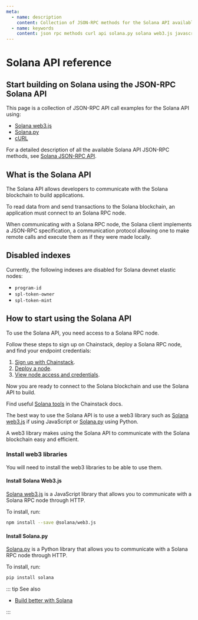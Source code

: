 ```yaml
---
meta:
  - name: description
    content: Collection of JSON-RPC methods for the Solana API available with examples in Solana web3.js, Solana.py, and cURL.
  - name: keywords
    content: json rpc methods curl api solana.py solana web3.js javascript python solana
---
```


# Solana API reference

## Start building on Solana using the JSON-RPC Solana API

This page is a collection of JSON-RPC API call examples for the Solana API using:

* [Solana web3.js](https://solana-labs.github.io/solana-web3.js/)
* [Solana.py](https://michaelhly.github.io/solana-py/)
* [cURL](https://curl.se/)

For a detailed description of all the available Solana API JSON-RPC methods, see [Solana JSON-RPC API](https://docs.solana.com/developing/clients/jsonrpc-api).

## What is the Solana API

The Solana API allows developers to communicate with the Solana blockchain to build applications.

To read data from and send transactions to the Solana blockchain, an application must connect to an Solana RPC node.

When communicating with a Solana RPC node, the Solana client implements a JSON-RPC specification, a communication protocol allowing one to make remote calls and execute them as if they were made locally.

## Disabled indexes

Currently, the following indexes are disabled for Solana devnet elastic nodes:

* `program-id`
* `spl-token-owner`
* `spl-token-mint`

## How to start using the Solana API

To use the Solana API, you need access to a Solana RPC node.

Follow these steps to sign up on Chainstack, deploy a Solana RPC node, and find your endpoint credentials:

1. <a href="https://console.chainstack.com/user/account/create" target="_blank">Sign up with Chainstack</a>.
1. [Deploy a node](/platform/join-a-public-network#join-a-solana-network).
1. [View node access and credentials](/platform/view-node-access-and-credentials).

Now you are ready to connect to the Solana blockchain and use the Solana API to build.

Find useful [Solana tools](/operations/solana/tools) in the Chainstack docs.

The best way to use the Solana API is to use a web3 library such as [Solana web3.js](https://solana-labs.github.io/solana-web3.js/) if using JavaScript or [Solana.py](https://michaelhly.github.io/solana-py/) using Python.

A web3 library makes using the Solana API to communicate with the Solana blockchain easy and efficient.

### Install web3 libraries

You will need to install the web3 libraries to be able to use them.

#### Install Solana Web3.js

[Solana web3.js](https://solana-labs.github.io/solana-web3.js/) is a JavaScript library that allows you to communicate with a Solana RPC node through HTTP.

To install, run:

```sh
npm install --save @solana/web3.js
```

#### Install Solana.py

[Solana.py](https://michaelhly.github.io/solana-py/) is a Python library that allows you to communicate with a Solana RPC node through HTTP.

To install, run:

```sh
pip install solana
```

::: tip See also

* <a href="https://chainstack.com/build-better-with-solana/" target="_blank">Build better with Solana</a>

:::
